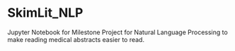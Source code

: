 # SkimLit_NLP
Jupyter Notebook for Milestone Project for Natural Language Processing to make reading medical abstracts easier to read.
